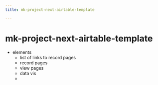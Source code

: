 ```yaml
---
title: mk-project-next-airtable-template

---
```


# mk-project-next-airtable-template

- elements
    - list of links to record pages
    - record pages
    - view pages
    - data vis
    - 